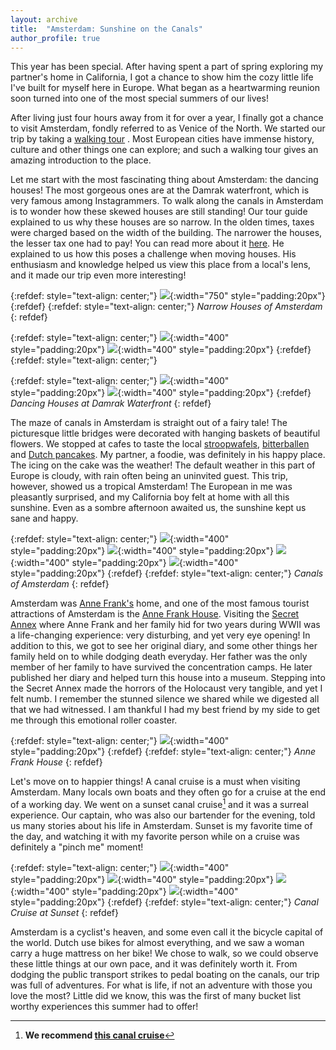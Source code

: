 ```yaml
---
layout: archive
title:  "Amsterdam: Sunshine on the Canals"
author_profile: true
---
```


This year has been special. After having spent a part of spring exploring my partner's home in California, I got a chance to show him the cozy little life I've built for myself here in Europe. What began as a heartwarming reunion soon turned into one of the most special summers of our lives!

After living just four hours away from it for over a year, I finally got a chance to visit Amsterdam, fondly referred to as Venice of the North. We started our trip by taking a [walking tour](https://www.neweuropetours.eu/sandemans-tours/amsterdam/free-tour-of-amsterdam/) . Most European cities have immense history, culture and other things one can explore; and such a walking tour gives an amazing introduction to the place.

Let me start with the most fascinating thing about Amsterdam: the dancing houses! The most gorgeous ones are at the Damrak waterfront, which is very famous among Instagrammers. To walk along the canals in Amsterdam is to wonder how these skewed houses are still standing! Our tour guide explained to us why these houses are so narrow. In the olden times, taxes were charged based on the width of the building. The narrower the houses, the lesser tax one had to pay! You can read more about it [here](https://dutchreview.com/traveling/cities/amsterdam/amsterdam-canal-houses/). He explained to us how this poses a challenge when moving houses. His enthusiasm and knowledge helped us view this place from a local's lens, and it made our trip even more interesting! 


{:refdef: style="text-align: center;"}
![](/images/Amsterdam12.jpg){:width="750" style="padding:20px"} 
{:refdef}
{:refdef: style="text-align: center;"}
*Narrow Houses of Amsterdam*
{: refdef}

{:refdef: style="text-align: center;"}
![](/images/Amsterdam3.jpg){:width="400" style="padding:20px"}
![](/images/Amsterdam2.jpg){:width="400" style="padding:20px"}
{:refdef}
{:refdef: style="text-align: center;"}

{:refdef: style="text-align: center;"}
![](/images/Amsterdam1.jpg){:width="400" style="padding:20px"}
![](/images/Amsterdam4.jpg){:width="400" style="padding:20px"}
{:refdef}
*Dancing Houses at Damrak Waterfront*
{: refdef}
 

The maze of canals in Amsterdam is straight out of a fairy tale! The picturesque little bridges were decorated with hanging baskets of beautiful flowers. We stopped at cafes to taste the local [stroopwafels](https://en.wikipedia.org/wiki/Stroopwafel), [bitterballen](https://en.wikipedia.org/wiki/Bitterballen) and [Dutch pancakes](https://pancakes.amsterdam/about/pancakes/dutch-pancakes). My partner, a foodie, was definitely in his happy place. The icing on the cake was the weather! The default weather in this part of Europe is cloudy, with rain often being an uninvited guest. This trip, however, showed us a tropical Amsterdam! The European in me was pleasantly surprised, and my California boy felt at home with all this sunshine. Even as a sombre afternoon awaited us, the sunshine kept us sane and happy.

{:refdef: style="text-align: center;"}
![](/images/Amsterdam5.jpg){:width="400" style="padding:20px"}
![](/images/Amsterdam6.jpg){:width="400" style="padding:20px"}
![](/images/Amsterdam11.jpg){:width="400" style="padding:20px"}
![](/images/Amsterdam14.jpg){:width="400" style="padding:20px"}
{:refdef}
{:refdef: style="text-align: center;"}
*Canals of Amsterdam*
{: refdef}

Amsterdam was [Anne Frank's](https://en.wikipedia.org/wiki/Anne_Frank) home, and one of the most famous tourist attractions of Amsterdam is the [Anne Frank House](https://www.annefrank.org/en/). Visiting the [Secret Annex](https://www.annefrank.org/en/anne-frank/secret-annex/) where Anne Frank and her family hid for two years during WWII was a life-changing experience: very disturbing, and yet very eye opening! In addition to this, we got to see her original diary, and some other things her family held on to while dodging death everyday. Her father was the only member of her family to have survived the concentration camps. He later published her diary and helped turn this house into a museum. Stepping into the Secret Annex made the horrors of the Holocaust very tangible, and yet I felt numb. I remember the stunned silence we shared while we digested all that we had witnessed. I am thankful I had my best friend by my side to get me through this emotional roller coaster.

{:refdef: style="text-align: center;"}
![](/images/Amsterdam13.jpg){:width="400" style="padding:20px"} 
{:refdef}
{:refdef: style="text-align: center;"}
*Anne Frank House*
{: refdef}

Let's move on to happier things! A canal cruise is a must when visiting Amsterdam. Many locals own boats and they often go for a cruise at the end of a working day. We went on a sunset canal cruise[^1] and it was a surreal experience. Our captain, who was also our bartender for the evening, told us many stories about his life in Amsterdam. Sunset is my favorite time of the day, and watching it with my favorite person while on a cruise was definitely a "pinch me" moment! 

{:refdef: style="text-align: center;"}
![](/images/Amsterdam7.jpg){:width="400" style="padding:20px"}
![](/images/Amsterdam8.jpg){:width="400" style="padding:20px"}
![](/images/Amsterdam9.jpg){:width="400" style="padding:20px"}
![](/images/Amsterdam10.jpg){:width="400" style="padding:20px"}
{:refdef}
{:refdef: style="text-align: center;"}
*Canal Cruise at Sunset*
{: refdef}

Amsterdam is a cyclist's heaven, and some even call it the bicycle capital of the world. Dutch use bikes for almost everything, and we saw a woman carry a huge mattress on her bike! We chose to walk, so we could observe these little things at our own pace, and it was definitely worth it. From dodging the public transport strikes to pedal boating on the canals, our trip was full of adventures. For what is life, if not an adventure with those you love the most? Little did we know, this was the first of many bucket list worthy experiences this summer had to offer!

[^1]: **We recommend [this canal cruise](https://fareharbor.com/embeds/book/rederijdewester/items/192507/calendar/2022/09/?flow=292217&full-items=yes&back=https://www-rederijdewester-nl.filesusr.com/html/836226_8adca5bd12ab0f4833a5c1e0176058b6.html)**